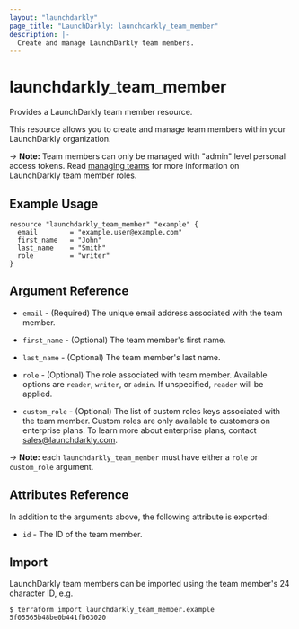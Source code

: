 ```yaml
---
layout: "launchdarkly"
page_title: "LaunchDarkly: launchdarkly_team_member"
description: |-
  Create and manage LaunchDarkly team members.
---
```


# launchdarkly_team_member

Provides a LaunchDarkly team member resource.

This resource allows you to create and manage team members within your LaunchDarkly organization.

-> **Note:** Team members can only be managed with "admin" level personal access tokens. Read [managing teams](https://docs.launchdarkly.com/docs/teams) for more information on LaunchDarkly team member roles.

## Example Usage

```hcl
resource "launchdarkly_team_member" "example" {
  email        = "example.user@example.com"
  first_name   = "John"
  last_name    = "Smith"
  role         = "writer"
}
```

## Argument Reference

- `email` - (Required) The unique email address associated with the team member.

- `first_name` - (Optional) The team member's first name.

- `last_name` - (Optional) The team member's last name.

- `role` - (Optional) The role associated with team member. Available options are `reader`, `writer`, or `admin`. If unspecified, `reader` will be applied.

- `custom_role` - (Optional) The list of custom roles keys associated with the team member. Custom roles are only available to customers on enterprise plans. To learn more about enterprise plans, contact sales@launchdarkly.com.

-> **Note:** each `launchdarkly_team_member` must have either a `role` or `custom_role` argument.

## Attributes Reference

In addition to the arguments above, the following attribute is exported:

- `id` - The ID of the team member.

## Import

LaunchDarkly team members can be imported using the team member's 24 character ID, e.g.

```
$ terraform import launchdarkly_team_member.example 5f05565b48be0b441fb63020
```

